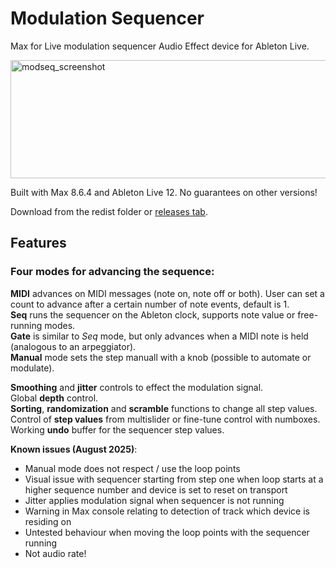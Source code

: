 # Modulation Sequencer

Max for Live modulation sequencer Audio Effect device for Ableton Live.

<img width="514" height="189" alt="modseq_screenshot" src="https://github.com/user-attachments/assets/6e202502-7fe5-4657-8ae4-1823c3170f8c" />

Built with Max 8.6.4 and Ableton Live 12. No guarantees on other versions!

Download from the redist folder or [releases tab](https://github.com/zchrome/modulation_sequencer/tags).

## Features

### Four modes for advancing the sequence:

**MIDI** advances on MIDI messages (note on, note off or both). User can set a count to advance after a certain number of note events, default is 1.  
**Seq** runs the sequencer on the Ableton clock, supports note value or free-running modes.  
**Gate** is similar to _Seq_ mode, but only advances when a MIDI note is held (analogous to an arpeggiator).  
**Manual** mode sets the step manuall with a knob (possible to automate or modulate).  

**Smoothing** and **jitter** controls to effect the modulation signal.  
Global **depth** control.  
**Sorting**, **randomization** and **scramble** functions to change all step values.  
Control of **step values** from multislider or fine-tune control with numboxes.  
Working **undo** buffer for the sequencer step values.  

**Known issues (August 2025)**:

- Manual mode does not respect / use the loop points
- Visual issue with sequencer starting from step one when loop starts at a higher sequence number and device is set to reset on transport
- Jitter applies modulation signal when sequencer is not running
- Warning in Max console relating to detection of track which device is residing on
- Untested behaviour when moving the loop points with the sequencer running
- Not audio rate!
